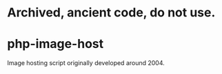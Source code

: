 # Archived, ancient code, do not use.

php-image-host
==============

Image hosting script originally developed around 2004.

